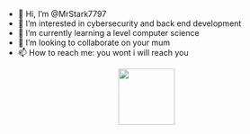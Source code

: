 - 👋 Hi, I’m @MrStark7797
- 👀 I’m interested in cybersecurity and back end development
- 🌱 I’m currently learning a level computer science
- 💞️ I’m looking to collaborate on your mum
- 📫 How to reach me: you wont i will reach you
<!---
MrStark7797/MrStark7797 is a ✨ special ✨ repository because its `README.md` (this file) appears on your GitHub profile.
You can click the Preview link to take a look at your changes.
--->
<div id="header" align="center">
  <img src="https://media.giphy.com/media/13FrpeVH09Zrb2/giphy.gif" width="100"/>
</div>
